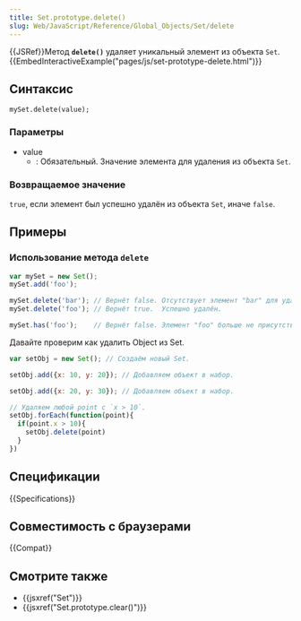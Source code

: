 ```yaml
---
title: Set.prototype.delete()
slug: Web/JavaScript/Reference/Global_Objects/Set/delete
---
```


{{JSRef}}Метод **`delete()`** удаляет уникальный элемент из объекта `Set`.{{EmbedInteractiveExample("pages/js/set-prototype-delete.html")}}

## Синтаксис

```
mySet.delete(value);
```

### Параметры

- value
  - : Обязательный. Значение элемента для удаления из объекта `Set`.

### Возвращаемое значение

`true`, если элемент был успешно удалён из объекта `Set`, иначе `false`.

## Примеры

### Использование метода `delete`

```js
var mySet = new Set();
mySet.add('foo');

mySet.delete('bar'); // Вернёт false. Отсутствует элемент "bar" для удаления.
mySet.delete('foo'); // Вернёт true.  Успешно удалён.

mySet.has('foo');    // Вернёт false. Элемент "foo" больше не присутствует.
```

Давайте проверим как удалить Object из Set.

```js
var setObj = new Set(); // Создаём новый Set.

setObj.add({x: 10, y: 20}); // Добавляем объект в набор.

setObj.add({x: 20, y: 30}); // Добавляем объект в набор.

// Удаляем любой point с `x > 10`.
setObj.forEach(function(point){
  if(point.x > 10){
    setObj.delete(point)
  }
})
```

## Спецификации

{{Specifications}}

## Совместимость с браузерами

{{Compat}}

## Смотрите также

- {{jsxref("Set")}}
- {{jsxref("Set.prototype.clear()")}}
